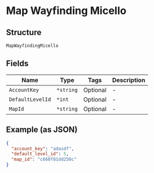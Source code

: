 
# Map Wayfinding Micello

## Structure

`MapWayfindingMicello`

## Fields

| Name | Type | Tags | Description |
|  --- | --- | --- | --- |
| `AccountKey` | `*string` | Optional | - |
| `DefaultLevelId` | `*int` | Optional | - |
| `MapId` | `*string` | Optional | - |

## Example (as JSON)

```json
{
  "account_key": "adasdf",
  "default_level_id": 5,
  "map_id": "c660f81dd250c"
}
```

